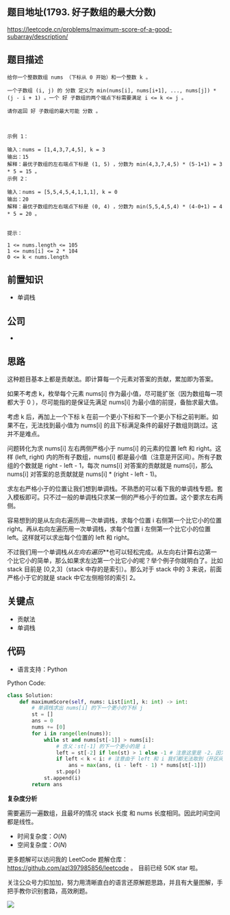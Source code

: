 ## 题目地址(1793. 好子数组的最大分数)

https://leetcode.cn/problems/maximum-score-of-a-good-subarray/description/

## 题目描述

```
给你一个整数数组 nums （下标从 0 开始）和一个整数 k 。

一个子数组 (i, j) 的 分数 定义为 min(nums[i], nums[i+1], ..., nums[j]) * (j - i + 1) 。一个 好 子数组的两个端点下标需要满足 i <= k <= j 。

请你返回 好 子数组的最大可能 分数 。

 

示例 1：

输入：nums = [1,4,3,7,4,5], k = 3
输出：15
解释：最优子数组的左右端点下标是 (1, 5) ，分数为 min(4,3,7,4,5) * (5-1+1) = 3 * 5 = 15 。
示例 2：

输入：nums = [5,5,4,5,4,1,1,1], k = 0
输出：20
解释：最优子数组的左右端点下标是 (0, 4) ，分数为 min(5,5,4,5,4) * (4-0+1) = 4 * 5 = 20 。
 

提示：

1 <= nums.length <= 105
1 <= nums[i] <= 2 * 104
0 <= k < nums.length
```

## 前置知识

- 单调栈

## 公司

- 

## 思路

这种题目基本上都是贡献法。即计算每一个元素对答案的贡献，累加即为答案。

如果不考虑 k，枚举每个元素 nums[i] 作为最小值，尽可能扩张（因为数组每一项都大于 0 ），尽可能指的是保证先满足 nums[i] 为最小值的前提，备胎求最大值。

考虑 k 后，再加上一个下标 k 在前一个更小下标和下一个更小下标之前判断。如果不在，无法找到最小值为 nums[i] 的且下标满足条件的最好子数组则跳过。这并不是难点。

问题转化为求 nums[i] 左右两侧严格小于 nums[i] 的元素的位置 left 和 right。这样 (left, right) 内的所有子数组，nums[i] 都是最小值（注意是开区间）。所有子数组的个数就是 right - left - 1，每次 nums[i] 对答案的贡献就是 nums[i]，那么 nums[i] 对答案的总贡献就是 nums[i] * (right - left - 1)。

求左右严格小于的位置让我们想到单调栈。不熟悉的可以看下我的单调栈专题。套入模板即可。只不过一般的单调栈只求某一侧的严格小于的位置。这个要求左右两侧。

容易想到的是从左向右遍历用一次单调栈，求每个位置 i 右侧第一个比它小的位置 right。再从右向左遍历用一次单调栈，求每个位置 i 左侧第一个比它小的位置 left。这样就可以求出每个位置的 left 和 right。

不过我们用一个单调栈*从左向右遍历***也可以轻松完成。从左向右计算右边第一个比它小的简单，那么如果求左边第一个比它小的呢？举个例子你就明白了。比如 stack 目前是 [0,2,3]（stack 中存的是索引）。那么对于 stack 中的 3 来说，前面严格小于它的就是 stack 中它左侧相邻的索引 2。

## 关键点

- 贡献法
- 单调栈

## 代码

- 语言支持：Python

Python Code:

```py
class Solution:
    def maximumScore(self, nums: List[int], k: int) -> int:
        # 单调栈求出 nums[i] 的下一个更小的下标 j
        st = []
        ans = 0
        nums += [0]
        for i in range(len(nums)):
            while st and nums[st[-1]] > nums[i]:
                # 含义：st[-1] 的下一个更小的是 i
                left = st[-2] if len(st) > 1 else -1 # 注意这里是 -2，因为 st[-1] 是当前元素， 我们要在当前元素的左边记录找。也可以先 st.pop() 后在 st[-1]
                if left < k < i: # 注意由于 left 和 i 我们都无法取到（开区间），因此这里不能有等号
                    ans = max(ans, (i - left - 1) * nums[st[-1]])
                st.pop()
            st.append(i)
        return ans
```

**复杂度分析**

需要遍历一遍数组，且最坏的情况 stack 长度 和 nums 长度相同。因此时间空间都是线性。

- 时间复杂度：$O(N)$
- 空间复杂度：$O(N)$

更多题解可以访问我的 LeetCode 题解仓库：https://github.com/azl397985856/leetcode 。 目前已经 50K star 啦。

关注公众号力扣加加，努力用清晰直白的语言还原解题思路，并且有大量图解，手把手教你识别套路，高效刷题。

![](https://p.ipic.vip/2tzysv.jpg)
